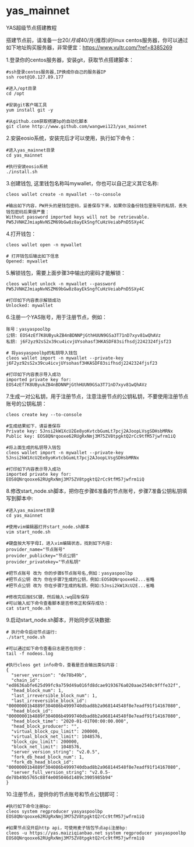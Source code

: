 # yas_mainnet
YAS超级节点搭建教程

搭建节点前，请准备一台$20/月或$40/月(推荐)的linux centos服务器，你可以通过如下地址购买服务器，非常便宜：https://www.vultr.com/?ref=8385269

1.登录你的centos服务器，安装git，获取节点搭建脚本：

```shell
#ssh登录centos服务器,IP换成你自己的服务器IP
ssh root@10.127.89.177

#进入/opt目录
cd /opt

#安装git客户端工具
yum install git -y

#从github.com获取搭建bp的自动化脚本
git clone http://www.github.com/wangwei123/yas_mainnet
```

2.安装eosio系统，安装完后才可以使用，执行如下命令：

```shell
#进入yas_mainnet目录
cd yas_mainnet

#执行安装eosio系统
./install.sh
```

3.创建钱包, 这里钱包名称叫mywallet，你也可以自己定义其它名称: 

```shell
cleos wallet create -n mywallet --to-console

#输出如下内容，PW开头的是钱包密码，妥善保存下来，如果你没备份钱包里账号的私钥，丢失钱包密码后果很严重：
Without password imported keys will not be retrievable.
PW5JVNHZJmiapNvNSZM69bGw8z8ayEkSngfCuHzVeiabPnD5SXy4C 
```

4.打开钱包：

```shell
cleos wallet open -n mywallet

# 打开钱包后输出如下信息
Opened: mywallet
```

5.解锁钱包，需要上面步骤3中输出的密码才能解锁：

```shell
cleos wallet unlock -n mywallet --password PW5JVNHZJmiapNvNSZM69bGw8z8ayEkSngfCuHzVeiabPnD5SXy4C

#打印如下内容表示解锁成功
Unlocked: mywallet
```

6.注册一个YAS账号，用于注册节点，例如：

```shell
账号：yasyaspoolbp
公钥: EOS4zEf7K8UByukZB4nBDNNPjGthHUUN9GSa3T71nD7xyv81wQhAVz
私钥: j6F2yz92sS2x39cu4icvjUYsohasf3HKASDF83sifhsdj2242324fjsf23

# 将yasyaspoolbp的私钥导入钱包
cleos wallet import -n mywallet --private-key j6F2yz92sS2x39cu4icvjUYsohasf3HKASDF83sifhsdj2242324fjsf23

#打印如下内容表示导入成功
imported private key for: EOS4zEf7K8UByukZB4nBDNNPjGthHUUN9GSa3T71nD7xyv81wQhAVz
```

7.生成一对公私钥，用于注册节点，注意注册节点的公钥私钥，不要使用注册节点账号的公钥私钥：

```shell
cleos create key --to-console

#生成结果如下，请妥善保存
Private key: 5Jnsi2kW1XcU2Ee8yoKvtcbGumLt7pcj2AJoopLVsgSDHsbMRNx
Public key: EOS8QNrqooxe62RUgRxNmj3M75ZV8tpgktQ2rCc9tfM57jwfrm1iQ

#将上面生成的私钥导入钱包
cleos wallet import -n mywallet --private-key 5Jnsi2kW1XcU2Ee8yoKvtcbGumLt7pcj2AJoopLVsgSDHsbMRNx

#打印如下内容表示导入成功
imported private key for: EOS8QNrqooxe62RUgRxNmj3M75ZV8tpgktQ2rCc9tfM57jwfrm1iQ
```

8.修改start_node.sh脚本，把你在步骤6准备的节点账号，步骤7准备公钥私钥填写到脚本中:

```shell
#进入yas_mainnet目录
cd yas_mainnet

#使用vim编辑器打开start_node.sh脚本
vim start_node.sh

#键盘按大写字母I，进入vim编辑状态，找到如下内容:
provider_name="节点账号"
provider_publickey="节点公钥"
provider_privatekey="节点私钥"

#把节点账号 改为 你的步骤6节点账号名,例如：yasyaspoolbp
#把节点公钥 改为 你在步骤7生成的公钥，例如:EOS8QNrqooxe62...省略
#把节点公钥 改为 你在步骤7生成的私钥，例如:5Jnsi2kW1XcU2E...省略

#修改完后按ESC键，然后输入:wq回车保存
#可以输入如下命令查看脚本是否修改正和保存成功：
cat start_node.sh
```

9.启动start_node.sh脚本，开始同步区块数据: 

```shell
# 执行命令启动节点运行:
./start_node.sh

#可以通过如下命令查看日志是否在同步：
tail -f nodeos.log

#执行cleos get info命令，查看是否会输出类似内容：
{
  "server_version": "de78b49b",
  "chain_id": "ed8636abfe625d99fc9a759d49a016fd8dcae9193676a020aae2540c9fffe32f",
  "head_block_num": 1,
  "last_irreversible_block_num": 1,
  "last_irreversible_block_id": "00000001b4889f304086b4999740dbad8b2a968144548f8e7eadf91f14167080",
  "head_block_id": "00000001b4889f304086b4999740dbad8b2a968144548f8e7eadf91f14167080",
  "head_block_time": "2020-01-01T00:00:00.000",
  "head_block_producer": "",
  "virtual_block_cpu_limit": 200000,
  "virtual_block_net_limit": 1048576,
  "block_cpu_limit": 200000,
  "block_net_limit": 1048576,
  "server_version_string": "v2.0.5",
  "fork_db_head_block_num": 1,
  "fork_db_head_block_id": "00000001b4889f304086b4999740dbad8b2a968144548f8e7eadf91f14167080",
  "server_full_version_string": "v2.0.5-de78b49b5765c88f4e005046d1489c3905985b94"
}
```

10.注册节点，提供你的节点账号和节点公钥即可：

```shell
#执行如下命令注册bp:
cleos system regproducer yasyaspoolbp EOS8QNrqooxe62RUgRxNmj3M75ZV8tpgktQ2rCc9tfM57jwfrm1iQ

#如果节点没开启http api，可使用麦子钱包节点api注册bp:
cleos -u https://yas.maiziqianbao.net system regproducer yasyaspoolbp EOS8QNrqooxe62RUgRxNmj3M75ZV8tpgktQ2rCc9tfM57jwfrm1iQ

```

